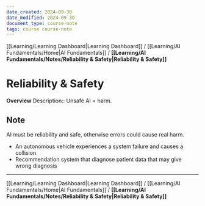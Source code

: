 ```yaml
---
date_created: 2024-09-30
date_modified: 2024-09-30
document_type: course-note
tags: course course-note
---
```

[[Learning/Learning Dashboard|Learning Dashboard]] / [[Learning/AI Fundamentals/Home|AI Fundamentals]] / **[[Learning/AI Fundamentals/Notes/Reliability & Safety|Reliability & Safety]]**
# Reliability & Safety
**Overview**
Description:: Unsafe AI = harm.

## Note

AI must be reliability and safe, otherwise errors could cause real harm.
- An autonomous vehicle experiences a system failure and causes a collision
- Recommendation system that diagnose patient data that may give wrong diagnosis

---
[[Learning/Learning Dashboard|Learning Dashboard]] / [[Learning/AI Fundamentals/Home|AI Fundamentals]] / **[[Learning/AI Fundamentals/Notes/Reliability & Safety|Reliability & Safety]]**